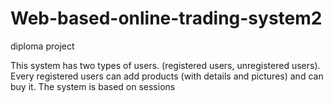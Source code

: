 # Web-based-online-trading-system2
diploma project


This system has two types of users. (registered users, unregistered users).
Every registered users can add products (with details and pictures) and can buy it. The system is based on sessions

